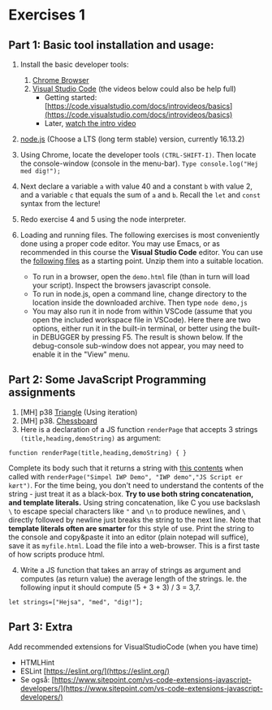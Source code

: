 # Exercises 1


## Part 1: Basic tool installation and usage:

1. Install the basic developer tools:

    1. [Chrome Browser](https://www.google.com/chrome/)
    2. [Visual Studio Code](https://code.visualstudio.com/) (the videos below could also be help full)
        - Getting started: [https://code.visualstudio.com/docs/introvideos/basics](https://code.visualstudio.com/docs/introvideos/basics) 
        - Later, [watch the intro video](https://youtu.be/VqCgcpAypFQ)
2. [node.js](https://nodejs.org/en/download/) (Choose a  LTS (long term stable) version, currently 16.13.2)
3. Using Chrome, locate the developer tools `(CTRL-SHIFT-I)`. Then locate the console-window (console in the menu-bar).
`Type console.log("Hej med dig!");`
4. Next declare a variable `a` with value 40 and a constant `b` with value 2, and a variable `c` that equals the sum of `a` and `b`. Recall the `let` and `const` syntax from the lecture!

5. Redo exercise 4 and 5 using the node interpreter.

6. Loading and running files. The following exercises is most conveniently done using a proper code editor. You may use Emacs, or as recommended in this course the **Visual Studio Code** editor. You can use the [following files](https://www.moodle.aau.dk/pluginfile.php/2447165/mod_page/content/41/Simple%20HTML%20Script%20Node.zip?time=1612176359838) as a starting point. Unzip them into a suitable location.
    - To run in a browser, open the `demo.html` file (than in turn will load your script). Inspect the browsers javascript console.
    - To run in node.js, open a command line, change directory to the location inside the downloaded archive. Then type `node demo,js`
    - You may also run it in node from within VSCode (assume that you open the included workspace file in VSCode). Here there are two options, either run it in the built-in terminal, or better using the built-in DEBUGGER by pressing F5. The result is shown below. If the debug-console sub-window does not appear, you may need to enable it in the "View" menu.

## Part 2: Some JavaScript Programming assignments

1. \[MH\] p38 [Triangle](https://eloquentjavascript.net/02_program_structure.html#i_umoXp9u0e7) (Using iteration)
2. \[MH\] p38. [Chessboard](https://eloquentjavascript.net/02_program_structure.html#i_swb9JBtSQQ)
3. Here is a declaration of a JS function `renderPage` that accepts 3 strings `(title,heading,demoString)` as argument:

  `function renderPage(title,heading,demoString) { }`

  Complete its body such that it returns a string with [this contents](https://www.moodle.aau.dk/pluginfile.php/2447165/mod_page/content/41/demo%20-%20Kopi.txt) when called with `renderPage("Simpel IWP Demo", "IWP demo","JS Script er kørt")`. For the time being, you don't need to understand the contents of the string - just treat it as a black-box. **Try to use both string concatenation, and template literals.** Using string concatenation, like C you use backslash `\` to escape special characters like `"` and `\n` to produce newlines, and `\` directly followed by newline just breaks the string to the next line. Note that **template literals often are smarter** for this style of use. Print the string to the console and copy&paste it into an editor (plain notepad will suffice), save it as `myfile.html`. Load the file into a web-browser. This is a first taste of how scripts produce html.


4. Write a JS function that takes an array of strings as argument and computes (as return value) the average length of the strings. Ie. the following input it should compute (5 + 3 + 3) / 3 = 3,7.

  `let strings=["Hejsa", "med", "dig!"];`


## Part 3: Extra

Add recommended extensions for VisualStudioCode (when you have time)

- HTMLHint
- ESLint [https://eslint.org/](https://eslint.org/)
- Se også: [https://www.sitepoint.com/vs-code-extensions-javascript-developers/](https://www.sitepoint.com/vs-code-extensions-javascript-developers/)
